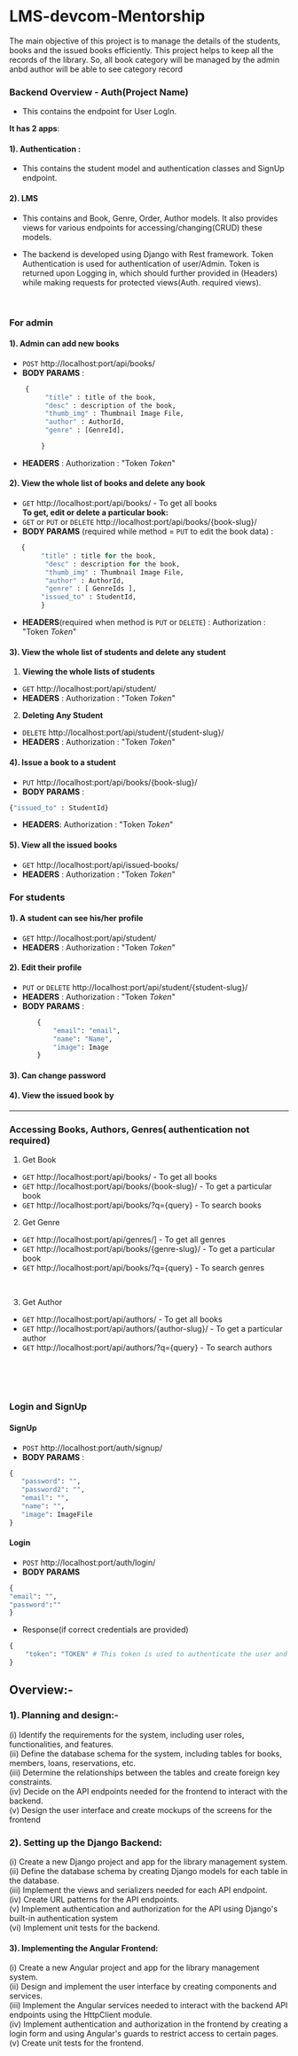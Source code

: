 # LMS-devcom-Mentorship
The main objective of this project is to manage the details of the students, books and the issued books efficiently. This project helps to keep all the records of the library. So, all book category will be managed by the admin anbd author will be able to see category record
### Backend Overview - Auth(Project Name)
 - This contains the endpoint for User LogIn. <br>
  
 **It has 2 apps**:
#### 1). Authentication :
 - This contains the student model and authentication classes and SignUp endpoint.
#### 2). LMS
 - This contains and Book, Genre, Order, Author models. It also provides views for various endpoints for accessing/changing(CRUD) these models. 

 - The backend is developed using Django with Rest framework. Token Authentication is used for authentication of user/Admin. Token is returned upon Logging in, which should further provided in (Headers) while making requests for protected views(Auth. required views).

<br>


### For admin <br>
#### 1). Admin can add new books <br>
 - `POST`  http://localhost:port/api/books/<br>
 - **BODY PARAMS** : <br>
```python  
    {
         "title" : title of the book,
         "desc" : description of the book,
         "thumb_img" : Thumbnail Image File,
         "author" : AuthorId,
         "genre" : [GenreId],

        }
```      
 - **HEADERS** : Authorization : "Token *Token*"<br>
#### 2). View the whole list of books and delete any book <br>
 - `GET` http://localhost:port/api/books/ - To get all books <br>
  __To get, edit or delete a particular book:__
 - `GET` or `PUT` or `DELETE` http://localhost:port/api/books/{book-slug}/ <br> 
 - __BODY PARAMS__ (required while method = `PUT` to edit the book data) : <br>
```python 
   {
        "title" : title for the book,
         "desc" : description for the book,
         "thumb_img" : Thumbnail Image File,
         "author" : AuthorId,
         "genre" : [ GenreIds ],
        "issued_to" : StudentId,
        } 
```

 - **HEADERS**(required when method is `PUT` or `DELETE`) : Authorization : "Token *Token*"<br>

#### 3). View the whole list of students and delete any student <br>

1. **Viewing the whole lists of students** <br>
 - `GET`  http://localhost:port/api/student/<br>
 - **HEADERS** : Authorization : "Token *Token*"<br>

2. **Deleting Any Student**<br>
 - `DELETE`   http://localhost:port/api/student/{student-slug}/<br>
 - **HEADERS** : Authorization : "Token *Token*"<br>


#### 4). Issue a book to a student <br>
 - `PUT`  http://localhost:port/api/books/{book-slug}/<br>
 - **BODY PARAMS** : <br>
 ```python 
 {"issued_to" : StudentId} 
 ```
  
 - **HEADERS**: Authorization : "Token *Token*"<br>


#### 5). View all the issued books <br>
 - `GET`  http://localhost:port/api/issued-books/<br>
 - **HEADERS** : Authorization : "Token *Token*"<br>

### For students <br>
#### 1). A student can see his/her profile <br>

 - `GET`  http://localhost:port/api/student/<br>
 - **HEADERS** : Authorization : "Token *Token*"<br>

#### 2). Edit their profile <br>
 - `PUT` or `DELETE` http://localhost:port/api/student/{student-slug}/<br>
 - **HEADERS** : Authorization : "Token *Token*"<br>
 - **BODY PARAMS** : 
 ```python
        {
            "email": "email",
            "name": "Name",
            "image": Image
        }
```
#### 3). Can change password <br>
#### 4). View the issued book by  <br>

*** 
### Accessing Books, Authors, Genres( authentication not required)
1. Get Book <br>
 - `GET` http://localhost:port/api/books/ - To get all books <br>
 - `GET` http://localhost:port/api/books/{book-slug}/ - To get a particular book <br>
 - `GET` http://localhost:port/api/books/?q={query} - To search books <br>
 
2. Get Genre <br>
 - `GET` http://localhost:port/api/genres/] - To get all genres <br>
 - `GET` http://localhost:port/api/books/{genre-slug}/ - To get a particular book <br>
 - `GET` http://localhost:port/api/books/?q={query} - To search genres <br>
 <br>
 
3. Get Author 
 - `GET` http://localhost:port/api/authors/ - To get all books <br>
 - `GET` http://localhost:port/api/authors/{author-slug}/ - To get a particular author <br>
 - `GET` http://localhost:port/api/authors/?q={query} - To search authors <br>
 <br>

<br>
<br>

### Login and SignUp
#### SignUp
 - `POST` http://localhost:port/auth/signup/  <br>
 - **BODY PARAMS** :
 ```python
 {
    "password": "",
    "password2": "",
    "email": "",
    "name": "",
    "image": ImageFile
}
```
#### Login
 - `POST` http://localhost:port/auth/login/ <br>
 - **BODY PARAMS**
 ```python
 {
"email": "",
"password":""
}
```
- Response(if correct credentials are provided)
```python
{
    "token": "TOKEN" # This token is used to authenticate the user and give access to other views.
}

```

## Overview:-

### 1). Planning and design:-<br>
(i) Identify the requirements for the system, including user roles, functionalities, and features.<br>
(ii) Define the database schema for the system, including tables for books, members, loans, reservations, etc.<br>
(iii) Determine the relationships between the tables and create foreign key constraints.<br>
(iv) Decide on the API endpoints needed for the frontend to interact with the backend.<br>
(v) Design the user interface and create mockups of the screens for the frontend<br>

### 2). Setting up the Django Backend:<br>
(i) Create a new Django project and app for the library management system.<br>
(ii) Define the database schema by creating Django models for each table in the database.<br>
(iii) Implement the views and serializers needed for each API endpoint.<br>
(iv) Create URL patterns for the API endpoints.<br>
(v) Implement authentication and authorization for the API using Django's built-in authentication system <br>
(vi) Implement unit tests for the backend.

#### 3). Implementing the Angular Frontend:<br>
(i) Create a new Angular project and app for the library management system.<br>
(ii) Design and implement the user interface by creating components and services.<br>
(iii) Implement the Angular services needed to interact with the backend API endpoints using the HttpClient module.<br>
(iv) Implement authentication and authorization in the frontend by creating a login form and using Angular's guards to restrict access to certain pages.<br>
(v) Create unit tests for the frontend.<br>

